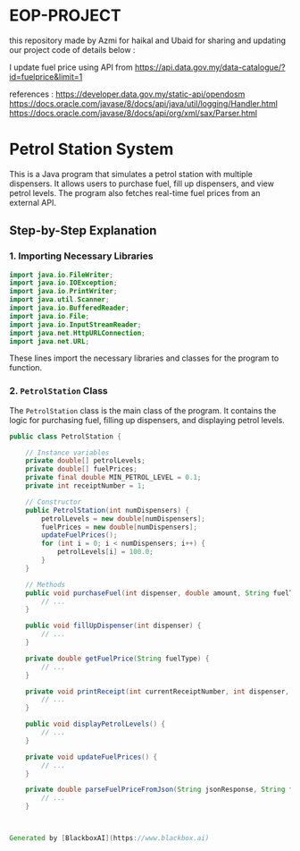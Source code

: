 # EOP-PROJECT
this repository made by Azmi for haikal and Ubaid for sharing and updating our project code of details below :

I update fuel price using API from https://api.data.gov.my/data-catalogue/?id=fuelprice&limit=1 

references :
https://developer.data.gov.my/static-api/opendosm
https://docs.oracle.com/javase/8/docs/api/java/util/logging/Handler.html
https://docs.oracle.com/javase/8/docs/api/org/xml/sax/Parser.html






 # Petrol Station System

This is a Java program that simulates a petrol station with multiple dispensers. It allows users to purchase fuel, fill up dispensers, and view petrol levels. The program also fetches real-time fuel prices from an external API.

## Step-by-Step Explanation

### 1. Importing Necessary Libraries

```java
import java.io.FileWriter;
import java.io.IOException;
import java.io.PrintWriter;
import java.util.Scanner;
import java.io.BufferedReader;
import java.io.File;
import java.io.InputStreamReader;
import java.net.HttpURLConnection;
import java.net.URL;
```

These lines import the necessary libraries and classes for the program to function.

### 2. `PetrolStation` Class

The `PetrolStation` class is the main class of the program. It contains the logic for purchasing fuel, filling up dispensers, and displaying petrol levels.

```java
public class PetrolStation {

    // Instance variables
    private double[] petrolLevels;
    private double[] fuelPrices;
    private final double MIN_PETROL_LEVEL = 0.1;
    private int receiptNumber = 1;

    // Constructor
    public PetrolStation(int numDispensers) {
        petrolLevels = new double[numDispensers];
        fuelPrices = new double[numDispensers];
        updateFuelPrices();
        for (int i = 0; i < numDispensers; i++) {
            petrolLevels[i] = 100.0;
        }
    }

    // Methods
    public void purchaseFuel(int dispenser, double amount, String fuelType) {
        // ...
    }

    public void fillUpDispenser(int dispenser) {
        // ...
    }

    private double getFuelPrice(String fuelType) {
        // ...
    }

    private void printReceipt(int currentReceiptNumber, int dispenser, double litres, String fuelType, double totalPrice) {
        // ...
    }

    public void displayPetrolLevels() {
        // ...
    }

    private void updateFuelPrices() {
        // ...
    }

    private double parseFuelPriceFromJson(String jsonResponse, String fuelType) {
        // ...
    }



Generated by [BlackboxAI](https://www.blackbox.ai)
